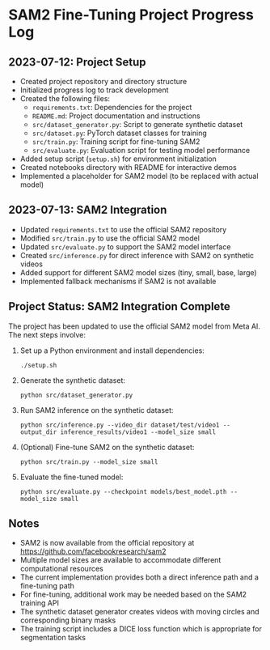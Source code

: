 # SAM2 Fine-Tuning Project Progress Log

## 2023-07-12: Project Setup

- Created project repository and directory structure
- Initialized progress log to track development
- Created the following files:
  - `requirements.txt`: Dependencies for the project
  - `README.md`: Project documentation and instructions
  - `src/dataset_generator.py`: Script to generate synthetic dataset
  - `src/dataset.py`: PyTorch dataset classes for training
  - `src/train.py`: Training script for fine-tuning SAM2
  - `src/evaluate.py`: Evaluation script for testing model performance
- Added setup script (`setup.sh`) for environment initialization
- Created notebooks directory with README for interactive demos
- Implemented a placeholder for SAM2 model (to be replaced with actual model)

## 2023-07-13: SAM2 Integration

- Updated `requirements.txt` to use the official SAM2 repository
- Modified `src/train.py` to use the official SAM2 model
- Updated `src/evaluate.py` to support the SAM2 model interface
- Created `src/inference.py` for direct inference with SAM2 on synthetic videos
- Added support for different SAM2 model sizes (tiny, small, base, large)
- Implemented fallback mechanisms if SAM2 is not available

## Project Status: SAM2 Integration Complete

The project has been updated to use the official SAM2 model from Meta AI. The next steps involve:

1. Set up a Python environment and install dependencies:
   ```
   ./setup.sh
   ```

2. Generate the synthetic dataset:
   ```
   python src/dataset_generator.py
   ```

3. Run SAM2 inference on the synthetic dataset:
   ```
   python src/inference.py --video_dir dataset/test/video1 --output_dir inference_results/video1 --model_size small
   ```

4. (Optional) Fine-tune SAM2 on the synthetic dataset:
   ```
   python src/train.py --model_size small
   ```

5. Evaluate the fine-tuned model:
   ```
   python src/evaluate.py --checkpoint models/best_model.pth --model_size small
   ```

## Notes

- SAM2 is now available from the official repository at https://github.com/facebookresearch/sam2
- Multiple model sizes are available to accommodate different computational resources
- The current implementation provides both a direct inference path and a fine-tuning path
- For fine-tuning, additional work may be needed based on the SAM2 training API
- The synthetic dataset generator creates videos with moving circles and corresponding binary masks
- The training script includes a DICE loss function which is appropriate for segmentation tasks 